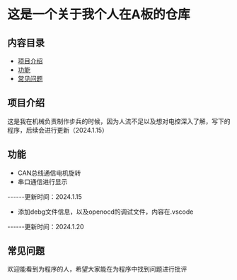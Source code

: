 # 这是一个关于我个人在A板的仓库

## 内容目录

- [项目介绍](#项目介绍)
- [功能](#功能)
- [常见问题](#常见问题)

## 项目介绍

这是我在机械负责制作步兵的时候，因为人流不足以及想对电控深入了解，写下的程序，后续会进行更新（2024.1.15）

## 功能

- CAN总线通信电机旋转
- 串口通信进行显示

------更新时间：2024.1.15
  
- 添加debg文件信息，以及openocd的调试文件，内容在.vscode

------更新时间：2024.1.20

## 常见问题

欢迎能看到为程序的人，希望大家能在为程序中找到问题进行批评
